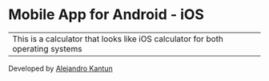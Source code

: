 
# Mobile App for Android - iOS

<table>
<tr>
<td>
   This is a calculator that looks like iOS calculator for both operating systems 
</td>
</tr>
</table>


Developed by [Alejandro Kantun](https://github.com/AlejandroKantun)
